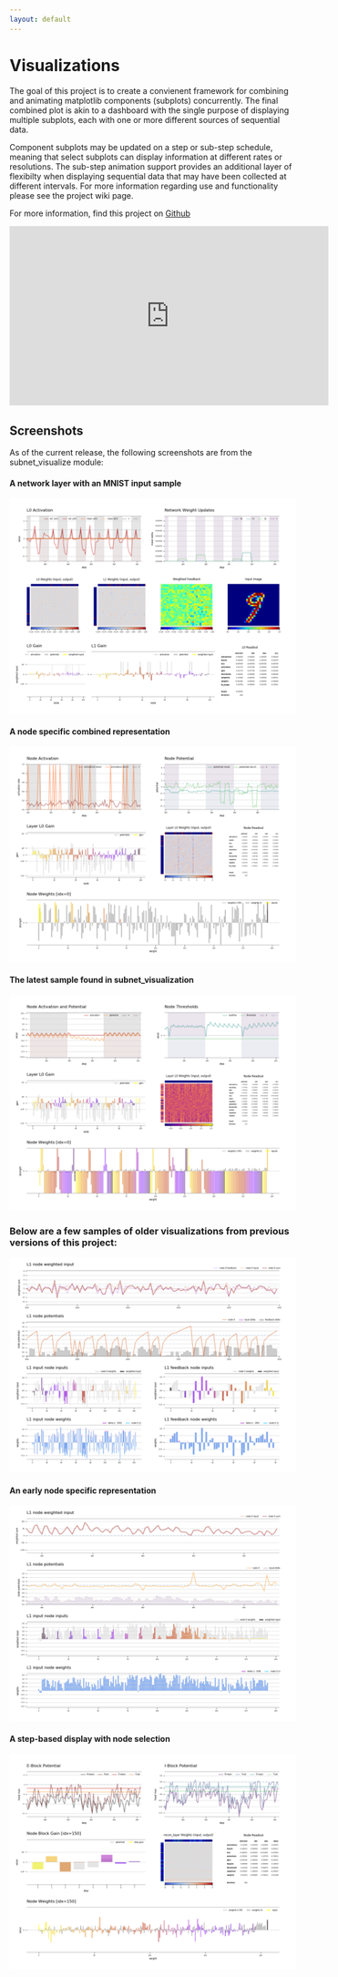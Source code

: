```yaml
---
layout: default
---
```


# Visualizations

The goal of this project is to create a convienent framework for combining and animating matplotlib components (subplots) concurrently. The final combined plot is akin to a dashboard with the single purpose of displaying multiple subplots, each with one or more different sources of sequential data.  

Component subplots may be updated on a step or sub-step schedule, meaning that select subplots can display information at different rates or resolutions. The sub-step animation support provides an additional layer of flexibilty when displaying sequential data that may have been collected at different intervals. For more information regarding use and functionality please see the project wiki page.  

For more information, find this project on [Github](https://github.com/kotulc/visualizations)  

<iframe width="560" height="315" src="https://www.youtube.com/playlist?list=PLEdChgWgMikRklosGSdQG6m57HPVQAxdc" frameborder="0" allow="accelerometer; autoplay; clipboard-write; encrypted-media; gyroscope; picture-in-picture" allowfullscreen></iframe>  

## Screenshots
As of the current release, the following screenshots are from the subnet_visualize module:  

#### A network layer with an MNIST input sample  
![layer visualization](/images/layer_v8.1.png)  
#### A node specific combined representation  
![node visualization](/images/node_v8.3.png)  
#### The latest sample found in subnet_visualization  
![node visualization](/images/node_v8.4.png)  

### Below are a few samples of older visualizations from previous versions of this project:  
![layer visualization](/images/node_v2.3.png)  
#### An early node specific representation  
![layer visualization](/images/node_v4.0.png)  
#### A step-based display with node selection
![layer visualization](/images/node_v7.6.png)  
